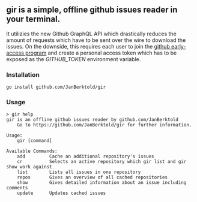 ## gir is a simple, offline github issues reader in your terminal.

It utilizies the new Github GraphQL API which drastically reduces the amount of requests which have to be sent over the wire to download the issues. On the downside, this requires each user to join the [github early-access program](https://github.com/prerelease/agreement) and create a personal access token which has to be exposed as the *GITHUB_TOKEN* environment variable.

### Installation
    go install github.com/JanBerktold/gir

### Usage
    > gir help
    gir is an offline github issues reader by github.com/JanBerktold
		Go to https://github.com/JanBerktold/gir for further information.

    Usage:
        gir [command]

    Available Commands:
        add         Cache an additional repository's issues
        cr          Selects an active repository which gir list and gir show work against
        list        Lists all issues in one repository
        repos       Gives an overview of all cached repositories
        show        Gives detailed information about an issue including comments
        update      Updates cached issues
   
